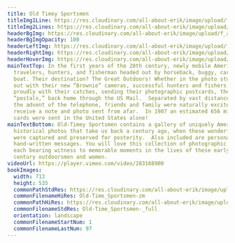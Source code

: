 ```yaml
---
title: Old Timey Sportsmen
titleImg1Line: https://res.cloudinary.com/all-about-erik/image/upload/f_auto/v1586896741/Old%20Time%20Sportsmen%20%28Common%29/title-old-time-sportsmen-black-1line_vxphwj.png
titleImg2Lines: https://res.cloudinary.com/all-about-erik/image/upload/f_auto/v1586896741/Old%20Time%20Sportsmen%20%28Common%29/title-old-time-sportsmen-black-2lines_em3dwd.png
headerBgImg: https://res.cloudinary.com/all-about-erik/image/upload/f_auto/v1586896743/Old%20Time%20Sportsmen%20%28Common%29/banner-old-time-sportsmen_fql1sy.png
headerBgImgOpacity: 100
headerLeftImg: https://res.cloudinary.com/all-about-erik/image/upload/f_auto/v1586896741/Old%20Time%20Sportsmen%20%28Common%29/hunter_ta5375.png
headerRightImg: https://res.cloudinary.com/all-about-erik/image/upload/f_auto/v1586896742/Old%20Time%20Sportsmen%20%28Common%29/ducks_irayst.png
headerHoverImg: https://res.cloudinary.com/all-about-erik/image/upload/f_auto/v1587596183/Publications/2.%20Old-Time%20Sportsmen/guns-crossed_imnn0f.png
mainTextTop: In the first years of the 20th century, newly mobile American
  travelers, hunters, and fisherman headed out by horseback, buggy, car, and
  boat. Their destination? The Great Outdoors! Whether in the photo studio or
  out with their new “Brownie” cameras, successful hunters and fishers posed
  proudly with their catches, sending their photographic postcards, then called
  “postals,” back home through the US Mail.  Separated by vast distances, before
  the advent of the telephone, friends and family were naturally excited to
  receive a note and photo sent from afar.  In 1907 an estimated 656 million
  cards were sent in the United States alone!
mainTextBottom: Old-Timey Sportsmen contains a gallery of uniquely American
  historical photos that take us back a century ago, when these wonderful images
  were captured and preserved for posterity.  Also included are personal,
  hand-written messages. You will love this collection of photographic images,
  each bearing witness to memorable moments in the lives of these early 20th
  century outdoorsmen and women.
videoUrl: https://player.vimeo.com/video/283168900
bookImages:
  width: 713
  height: 535
  commonPathStdRes: https://res.cloudinary.com/all-about-erik/image/upload/f_auto/v1588288292/Publications/2.%20Old-Time%20Sportsmen/Book%20Images/FullScreen/
  commonFilenameHiRes: Old-Time_Sportsmen-zm
  commonPathHiRes: https://res.cloudinary.com/all-about-erik/image/upload/f_auto/v1588288306/Publications/2.%20Old-Time%20Sportsmen/Book%20Images/Zoomed%20sm/
  commonFilenameStdRes: Old-Time_Sportsmen-_full
  orientation: landscape
  commonFilenameStartNum: 1
  commonFilenameLastNum: 97
---
```

